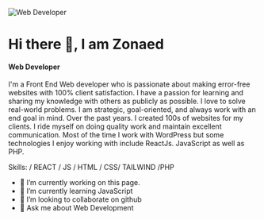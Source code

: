![Web Developer](https://scontent.fdac22-1.fna.fbcdn.net/v/t39.30808-6/272244900_5189544461108612_3149438612879621916_n.jpg?stp=dst-jpg_p640x640&_nc_cat=107&ccb=1-7&_nc_sid=e3f864&_nc_eui2=AeEvRepVOn3FiNUpByWVYW9hGg6yWNrPQDcaDrJY2s9AN8t8mqJFubZTxMMQJm91Y8hPitqe_fmUZjux8sFXCjH0&_nc_ohc=GzhILmudDE8AX_XxqY8&_nc_ht=scontent.fdac22-1.fna&oh=00_AfC1YEwXAi6y9TPQXzt8PvBYlDZ9LLfJzAovFR4CWaexIQ&oe=64C71134)
# Hi there 👋, I am Zonaed
#### Web Developer

I'm a Front End Web developer who is passionate about making error-free websites with 100% client satisfaction. I have a passion for learning and sharing my knowledge with others as publicly as possible. I love to solve real-world problems. I am strategic, goal-oriented, and always work with an end goal in mind. Over the past years. I created 100s of websites for my clients. I ride myself on doing quality work and maintain excellent communication. Most of the time I work with WordPress but some technologies I enjoy working with include ReactJs. JavaScript as well as PHP.

Skills: / REACT / JS / HTML / CSS/ TAILWIND /PHP

- 🔭 I’m currently working on this page. 
- 🌱 I’m currently learning JavaScript 
- 👯 I’m looking to collaborate on github 
- 💬 Ask me about Web Development 

